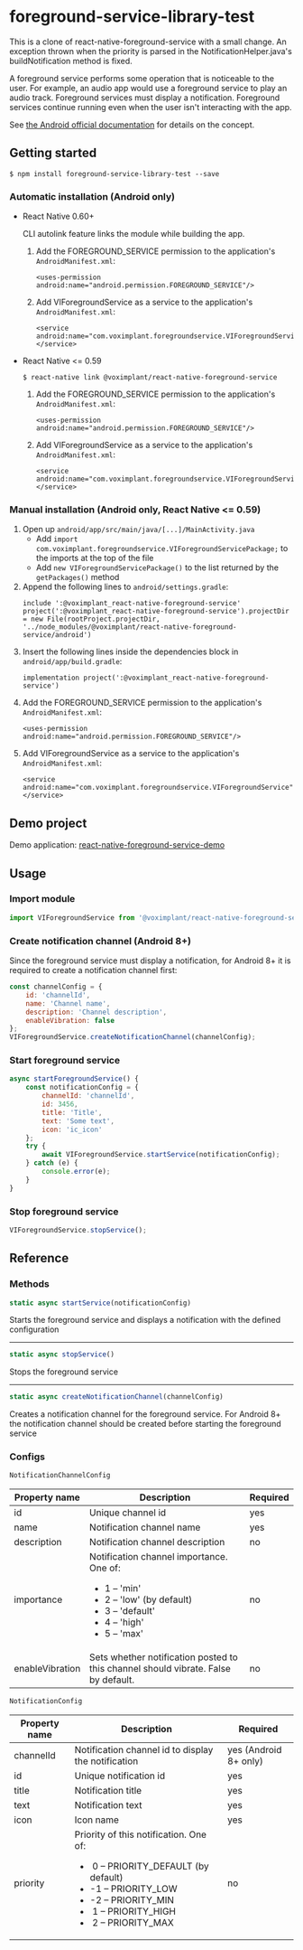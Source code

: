 # foreground-service-library-test

This is a clone of react-native-foreground-service with a small change.   An exception thrown when the priority is parsed in the NotificationHelper.java's buildNotification method is fixed.

A foreground service performs some operation that is noticeable to the user. 
For example, an audio app would use a foreground service to play an audio track. 
Foreground services must display a notification. 
Foreground services continue running even when the user isn't interacting with the app.

See [the Android official documentation](https://developer.android.com/guide/components/services) for details on the concept.


## Getting started 

`$ npm install foreground-service-library-test --save`

### Automatic installation (Android only)

- React Native 0.60+

    CLI autolink feature links the module while building the app.

    1. Add the FOREGROUND_SERVICE permission to the application's `AndroidManifest.xml`:
        ```
        <uses-permission android:name="android.permission.FOREGROUND_SERVICE"/>
        ```
    2. Add VIForegroundService as a service to the application's `AndroidManifest.xml`:
        ```
        <service android:name="com.voximplant.foregroundservice.VIForegroundService"> </service>

- React Native <= 0.59

    `$ react-native link @voximplant/react-native-foreground-service`

    1. Add the FOREGROUND_SERVICE permission to the application's `AndroidManifest.xml`:
        ```
        <uses-permission android:name="android.permission.FOREGROUND_SERVICE"/>
        ```
    2. Add VIForegroundService as a service to the application's `AndroidManifest.xml`:
        ```
        <service android:name="com.voximplant.foregroundservice.VIForegroundService"> </service>
        ```

### Manual installation (Android only, React Native <= 0.59)
1. Open up `android/app/src/main/java/[...]/MainActivity.java`
    - Add `import com.voximplant.foregroundservice.VIForegroundServicePackage;` to the imports at the top of the file
    - Add `new VIForegroundServicePackage()` to the list returned by the `getPackages()` method
2. Append the following lines to `android/settings.gradle`:
  	```
  	include ':@voximplant_react-native-foreground-service'
    project(':@voximplant_react-native-foreground-service').projectDir = new File(rootProject.projectDir, '../node_modules/@voximplant/react-native-foreground-service/android')
  	```
3. Insert the following lines inside the dependencies block in `android/app/build.gradle`:
  	```
    implementation project(':@voximplant_react-native-foreground-service')
  	```
4. Add the FOREGROUND_SERVICE permission to the application's `AndroidManifest.xml`:
    ```
    <uses-permission android:name="android.permission.FOREGROUND_SERVICE"/>
    ```
5. Add VIForegroundService as a service to the application's `AndroidManifest.xml`:
    ```
    <service android:name="com.voximplant.foregroundservice.VIForegroundService"> </service>
    ```
    
## Demo project
Demo application: [react-native-foreground-service-demo](https://github.com/voximplant/react-native-foreground-service-demo)
  	
## Usage

### Import module
```javascript
import VIForegroundService from '@voximplant/react-native-foreground-service';
```

### Create notification channel (Android 8+)
Since the foreground service must display a notification, for Android 8+ it is required to create a notification 
channel first:
```javascript
const channelConfig = {
    id: 'channelId',
    name: 'Channel name',
    description: 'Channel description',
    enableVibration: false
};
VIForegroundService.createNotificationChannel(channelConfig);
```

### Start foreground service
```javascript
async startForegroundService() {
    const notificationConfig = {
        channelId: 'channelId',
        id: 3456,
        title: 'Title',
        text: 'Some text',
        icon: 'ic_icon'
    };
    try {
        await VIForegroundService.startService(notificationConfig);
    } catch (e) {
        console.error(e);
    }
}
```

### Stop foreground service
```javascript
VIForegroundService.stopService();
```

## Reference

### Methods
```javascript
static async startService(notificationConfig)
```
Starts the foreground service and displays a notification with the defined configuration

------------------------------

```javascript
static async stopService()
```
Stops the foreground service

------------------------------

```javascript
static async createNotificationChannel(channelConfig)
```
Creates a notification channel for the foreground service. 
For Android 8+ the notification channel should be created before starting the foreground service

### Configs
```javascript
NotificationChannelConfig
```
| Property name   | Description                                                                                                           | Required |
|-----------------|-----------------------------------------------------------------------------------------------------------------------|----------|
| id              | Unique channel id                                                                                                     | yes      |
| name            | Notification channel name                                                                                             | yes      |
| description     | Notification channel description                                                                                      | no       |
| importance      | Notification channel importance. One of:<ul><li>1 – 'min'</li> <li>2 – 'low' (by default)</li><li>3 – 'default'</li><li>4 – 'high'</li><li>5 – 'max'</li></ul> | no       |
| enableVibration | Sets whether notification posted to this channel should vibrate. False by default.                                    | no       |

```javascript
NotificationConfig
```

| Property name | Description                                                                                                                                             | Required              |
|---------------|---------------------------------------------------------------------------------------------------------------------------------------------------------|-----------------------|
| channelId     | Notification channel id to display the notification                                                                                                     | yes (Android 8+ only) |
| id            | Unique notification id                                                                                                                                  | yes                   |
| title         | Notification title                                                                                                                                      | yes                   |
| text          | Notification text                                                                                                                                       | yes                   |
| icon          | Icon name                                                                                                                                               | yes                   |
| priority      | Priority of this notification. One of: <ul><li>&nbsp;0 – PRIORITY_DEFAULT (by default)</li><li>-1 – PRIORITY_LOW</li><li>-2 – PRIORITY_MIN</li><li>&nbsp;1 – PRIORITY_HIGH</li><li>&nbsp;2 – PRIORITY_MAX</li></ul> | no       |

